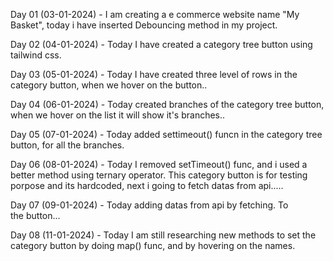 Day 01 (03-01-2024) - I am creating a e commerce website name "My Basket", today i have inserted Debouncing method in my project.

Day 02 (04-01-2024) - Today I have created a category tree button using tailwind css.

Day 03 (05-01-2024) - Today I have created three level of rows in the category button, when we hover on the button..

Day 04 (06-01-2024) - Today created branches of the category tree button, when we hover on the list it will show it's branches..

Day 05 (07-01-2024) - Today added settimeout() funcn in the category tree button, for all the branches.

Day 06 (08-01-2024) - Today I removed setTimeout() func, and i used a better method using ternary operator. This category button is for testing porpose and its hardcoded, next i going to fetch datas from api.....

Day 07 (09-01-2024) - Today adding datas from api by fetching. To the button...

Day 08 (11-01-2024) - Today I am still researching new methods to set the category button by doing map() func, and by hovering on the names.
